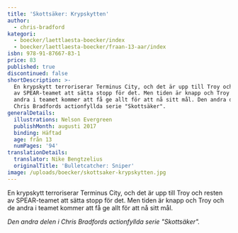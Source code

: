 ```yaml
---
title: 'Skottsäker: Krypskytten'
author:
  - chris-bradford
kategori:
  - boecker/laettlaesta-boecker/index
  - boecker/laettlaesta-boecker/fraan-13-aar/index
isbn: 978-91-87667-83-1
price: 83
published: true
discontinued: false
shortDescription: >-
  En krypskytt terroriserar Terminus City, och det är upp till Troy och resten
  av SPEAR-teamet att sätta stopp för det. Men tiden är knapp och Troy och de
  andra i teamet kommer att få ge allt för att nå sitt mål. Den andra delen i
  Chris Bradfords actionfyllda serie "Skottsäker".
generalDetails:
  illustrations: Nelson Evergreen
  publishMonth: augusti 2017
  binding: Häftad
  age: från 13
  numPages: '94'
translationDetails:
  translator: Nike Bengtzelius
  originalTitle: 'Bulletcatcher: Sniper'
image: /uploads/boecker/skottsaker-krypskytten.jpg
---
```

En krypskytt terroriserar Terminus City, och det är upp till Troy och resten av SPEAR-teamet att sätta stopp för det. Men tiden är knapp och Troy och de andra i teamet kommer att få ge allt för att nå sitt mål.

_Den andra delen i Chris Bradfords actionfyllda serie "Skottsäker"._
